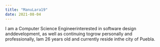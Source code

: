 ```yaml
---
title: "ManuLara19"
date: 2021-08-04
---
```


I am a Computer Science Engineerinterested in software design anddevelopment, 
as well as continuing togrow personally and professionally, 
Iam 26 years old and currently reside inthe city of Puebla.
